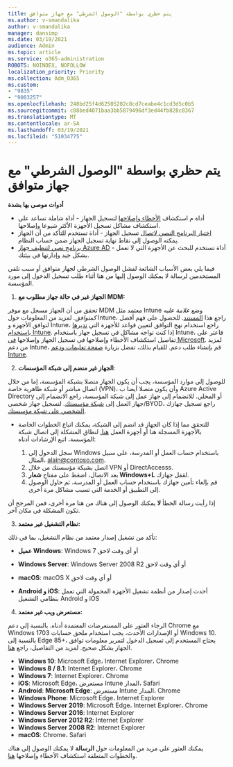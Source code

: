 ```yaml
---
title: يتم حظري بواسطة "الوصول الشرطي" مع جهاز متوافق
ms.author: v-smandalika
author: v-smandalika
manager: dansimp
ms.date: 03/19/2021
audience: Admin
ms.topic: article
ms.service: o365-administration
ROBOTS: NOINDEX, NOFOLLOW
localization_priority: Priority
ms.collection: Adm_O365
ms.custom:
- "9835"
- "9003257"
ms.openlocfilehash: 240bd25f4d62505202c8cd7ceabe4c1cd3d5c0b5
ms.sourcegitcommit: c08bed4071baa3bb5879496df3ed44fb828c8367
ms.translationtype: MT
ms.contentlocale: ar-SA
ms.lasthandoff: 03/19/2021
ms.locfileid: "51034775"
---
```

# <a name="im-getting-blocked-by-conditional-access-with-compliant-device"></a>يتم حظري بواسطة "الوصول الشرطي" مع جهاز متوافق

**أدوات موصى بها بشدة**

- أداة م استكشاف [الأخطاء وإصلاحها](https://docs.microsoft.com/samples/azure-samples/dsregtool/dsregtool/) لتسجيل الجهاز - أداة شاملة تساعد على استكشاف مشاكل تسجيل الأجهزة الأكثر شيوعا وإصلاحها.
- [اختبار البرنامج النصي لاتصال](https://docs.microsoft.com/samples/azure-samples/testdeviceregconnectivity/testdeviceregconnectivity/) تسجيل الجهاز - أداة تستخدم للتأكد من أن الجهاز يمكنه الوصول إلى نقاط نهاية تسجيل الجهاز ضمن حساب النظام.
- [برنامج نصي لتنظيف جهاز Azure AD](https://github.com/mzmaili/AzureADDeviceCleanup) - أداة تستخدم للبحث عن الأجهزة التي لا تعمل بشكل جيد وإدارتها في بيئتك.

فيما يلي بعض الأسباب الشائعة لفشل الوصول الشرطي لجهاز متوافق أو  سبب تلقي المستخدمين لرسالة لا يمكنك الوصول إليها من هنا أثناء طلب تسجيل الدخول إلى مورد المؤسسة.

1. **الجهاز غير في حالة جهاز مطلوب مع MDM:**

تحقق من أن الجهاز مسجل مع موفر MDM معتمد مثل Intune وضع *علامة عليه كمتوافق.* لمزيد من المعلومات حول Intune، راجع هذا [المستند](https://docs.microsoft.com/mem/intune/enrollment/device-enrollment). للحصول على فهم أفضل لتوافق الأجهزة و Intune، راجع استخدام نهج التوافق لتعيين قواعد للأجهزة التي [تديرها باستخدام Intune](https://docs.microsoft.com/mem/intune/protect/device-compliance-get-started). إذا كنت تواجه مشاكل في تسجيل جهاز باستخدام Intune، فاعثر على تفاصيل استكشاف الأخطاء وإصلاحها في تسجيل الجهاز وإصلاحها [في Microsoft](https://docs.microsoft.com/troubleshoot/mem/intune/troubleshoot-device-enrollment-in-intune). لمزيد من دعم Intune، قم بإنشاء طلب دعم. للقيام بذلك، تفضل بزيارة [صفحة تعليمات ودعم Intune](https://endpoint.microsoft.com/#blade/Microsoft_Intune_DeviceSettings/SupportMenu/helpSupport).

2. **الجهاز غير منضم إلى شبكة المؤسسات**:

للوصول إلى موارد المؤسسة، يجب أن يكون الجهاز متصلا بشبكة المؤسسة، إما من خلال اتصال مباشر أو شبكة ظاهرية خاصة (VPN)، وأن يكون متصلا أيضا ب Azure Active Directory أو المحلي. للانضمام إلى جهاز عمل إلى شبكة المؤسسة، راجع الانضمام إلى جهاز العمل إلى [شبكة مؤسستك](https://docs.microsoft.com/azure/active-directory/user-help/user-help-join-device-on-network). لتسجيل جهاز شخصي/BYOD، راجع تسجيل جهازك [الشخصي على شبكة مؤسستك](https://docs.microsoft.com/azure/active-directory/user-help/user-help-register-device-on-network).

- للتحقق مما إذا كان الجهاز قد انضم إلى الشبكة، [](https://docs.microsoft.com/azure/active-directory/user-help/user-help-register-device-on-network#to-verify-that-youre-registered) يمكنك اتباع الخطوات الخاصة بالأجهزة المسجلة هنا أو أجهزة العمل [هنا.](https://docs.microsoft.com/azure/active-directory/user-help/user-help-join-device-on-network#to-make-sure-youre-joined) لنطاق المشكلة إلى اتصال شبكة المؤسسة، اتبع الإرشادات أدناه:

    1. سجل الدخول إلى Windows باستخدام حساب العمل أو المدرسة، على سبيل المثال، alain@contoso.com.
    2. اتصل بشبكة مؤسستك من خلال VPN أو DirectAccesss.
    3. بعد الاتصال، اضغط على مفتاح **شعار Windows+L** لقفل جهازك.
    4. قم بإلغاء تأمين جهازك باستخدام حساب العمل أو المدرسة، ثم حاول الوصول إلى التطبيق أو الخدمة التي تسبب مشاكل مرة أخرى.

إذا رأيت رسالة الخطأ **لا** يمكنك الوصول إلى هناك من هنا مرة أخرى، فمن المرجح أن تكون المشكلة في مكان آخر.

3. **نظام التشغيل غير معتمد:**

تأكد من تشغيل إصدار معتمد من نظام التشغيل، بما في ذلك:

- **عميل Windows**: Windows 7 أو أي وقت لاحق

- **Windows Server**: Windows Server 2008 R2 أو أي وقت لاحق

- **macOS**: macOS X أو أي وقت لاحق

- **Android و iOS**: أحدث إصدار من أنظمة تشغيل الأجهزة المحمولة التي تعمل بنظامي التشغيل Android و iOS

4. **مستعرض ويب غير معتمد:**

الرجاء العثور على المستعرضات المعتمدة أدناه. بالنسبة إلى دعم Chrome مع Windows 1703 أو الإصدارات الأحدث، يجب استخدام ملحق حسابات Windows 10. بالنسبة إلى Edge 85+، يحتاج المستخدم إلى تسجيل الدخول لتمرير معلومات توافق الجهاز بشكل صحيح. لمزيد من التفاصيل، راجع [هنا](https://docs.microsoft.com/azure/active-directory/conditional-access/concept-conditional-access-conditions#chrome-support).

- **Windows 10**: Microsoft Edge، Internet Explorer، Chrome
- **Windows 8 / 8.1**: Internet Explorer، Chrome
- **Windows 7**: Internet Explorer، Chrome
- **iOS**: Microsoft Edge، مستعرض Intune المدار، Safari
- **Android**: **Microsoft Edge**: مستعرض Intune المدار، Chrome
- **Windows Phone**: Microsoft Edge، Internet Explorer
- **Windows Server 2019**: Microsoft Edge، Internet Explorer، Chrome
- **Windows Server 2016**: Internet Explorer
- **Windows Server 2012 R2**: Internet Explorer
- **Windows Server 2008 R2**: Internet Explorer
- **macOS**: Chrome، Safari

يمكنك العثور على مزيد من المعلومات حول **الرسالة** لا يمكنك الوصول إلى هناك والخطوات المتعلقة استكشاف الأخطاء وإصلاحها [هنا](https://docs.microsoft.com/azure/active-directory/user-help/user-help-device-remediation).
